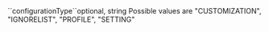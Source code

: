 <tr><td>``configurationType``</td><td>optional, string</td>
<td>Possible values are "CUSTOMIZATION", "IGNORELIST", "PROFILE", "SETTING"</td>
<td></td>
<td></td></tr>
